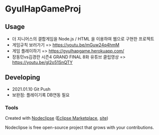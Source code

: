 

# GyulHapGameProj



## Usage 
- 더 지니어스의 결합게임을 Node.js / HTML 을 이용하여 웹으로 구현한 프로젝트
- 게임규칙 보러가기 => https://youtu.be/mGuw24q4hmM
- 게임 플레이하기 => https://gyulhapgame.herokuapp.com/
- 장동민vs김경란 시즌4 GRAND FINAL 8화 유튜브 클립영상 => https://youtu.be/gl2o51SnQTY



## Developing
- 2021.01.10 Git Push
- 보완점: 플레이기록 DB연동 필요


### Tools

Created with [Nodeclipse](https://github.com/Nodeclipse/nodeclipse-1)
 ([Eclipse Marketplace](http://marketplace.eclipse.org/content/nodeclipse), [site](http://www.nodeclipse.org))   

Nodeclipse is free open-source project that grows with your contributions.
